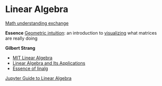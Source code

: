 # Linear Algebra
[Math understanding exchange](https://math.stackexchange.com/)

**Essence**
<u>Geometric intuition</u>: an introduction to [visualizing](https://www.3blue1brown.com/topics/linear-algebra) what matrices are really doing

**Gilbert Strang**
- [MIT Linear Algebra](https://ocw.mit.edu/courses/18-06-linear-algebra-spring-2010/pages/syllabus/)
- [Linear Algebra and Its Applications](https://hk1lib.org/book/954299/ecb05c)
- [Essence of linalg](https://www.youtube.com/watch?v=fNk_zzaMoSs&list=PLZHQObOWTQDPD3MizzM2xVFitgF8hE_ab&ab_channel=3Blue1Brown)

[Jupyter Guide to Linear Algebra](https://bvanderlei.github.io/jupyter-guide-to-linear-algebra/intro.html)
